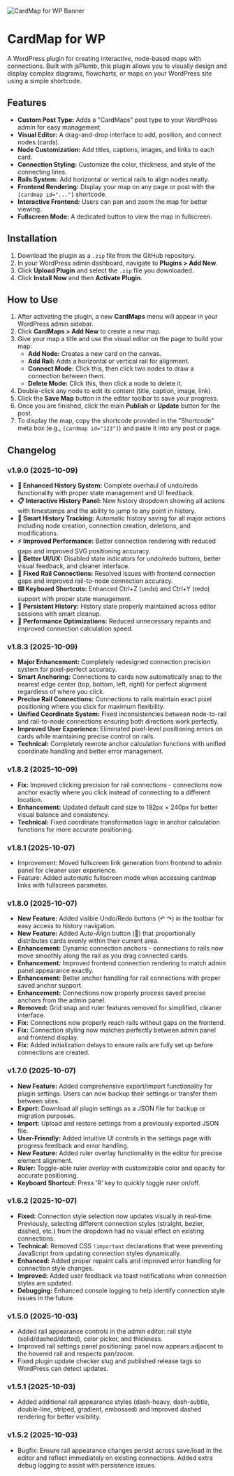 ![CardMap for WP Banner](assets/images/banner.png)

# CardMap for WP

A WordPress plugin for creating interactive, node-based maps with connections. Built with jsPlumb, this plugin allows you to visually design and display complex diagrams, flowcharts, or maps on your WordPress site using a simple shortcode.

## Features

- **Custom Post Type:** Adds a "CardMaps" post type to your WordPress admin for easy management.
- **Visual Editor:** A drag-and-drop interface to add, position, and connect nodes (cards).
- **Node Customization:** Add titles, captions, images, and links to each card.
- **Connection Styling:** Customize the color, thickness, and style of the connecting lines.
- **Rails System:** Add horizontal or vertical rails to align nodes neatly.
- **Frontend Rendering:** Display your map on any page or post with the `[cardmap id="..."]` shortcode.
- **Interactive Frontend:** Users can pan and zoom the map for better viewing.
- **Fullscreen Mode:** A dedicated button to view the map in fullscreen.

## Installation

1.  Download the plugin as a `.zip` file from the GitHub repository.
2.  In your WordPress admin dashboard, navigate to **Plugins > Add New**.
3.  Click **Upload Plugin** and select the `.zip` file you downloaded.
4.  Click **Install Now** and then **Activate Plugin**.

## How to Use

1.  After activating the plugin, a new **CardMaps** menu will appear in your WordPress admin sidebar.
2.  Click **CardMaps > Add New** to create a new map.
3.  Give your map a title and use the visual editor on the page to build your map:
    - **Add Node:** Creates a new card on the canvas.
    - **Add Rail:** Adds a horizontal or vertical rail for alignment.
    - **Connect Mode:** Click this, then click two nodes to draw a connection between them.
    - **Delete Mode:** Click this, then click a node to delete it.
4.  Double-click any node to edit its content (title, caption, image, link).
5.  Click the **Save Map** button in the editor toolbar to save your progress.
6.  Once you are finished, click the main **Publish** or **Update** button for the post.
7.  To display the map, copy the shortcode provided in the "Shortcode" meta box (e.g., `[cardmap id="123"]`) and paste it into any post or page.

## Changelog

### v1.9.0 (2025-10-09)

- **🎯 Enhanced History System:** Complete overhaul of undo/redo functionality with proper state management and UI feedback.
- **📋 Interactive History Panel:** New history dropdown showing all actions with timestamps and the ability to jump to any point in history.
- **🔄 Smart History Tracking:** Automatic history saving for all major actions including node creation, connection creation, deletions, and modifications.
- **⚡ Improved Performance:** Better connection rendering with reduced gaps and improved SVG positioning accuracy.
- **🎨 Better UI/UX:** Disabled state indicators for undo/redo buttons, better visual feedback, and cleaner interface.
- **🔧 Fixed Rail Connections:** Resolved issues with frontend connection gaps and improved rail-to-node connection accuracy.
- **⌨️ Keyboard Shortcuts:** Enhanced Ctrl+Z (undo) and Ctrl+Y (redo) support with proper state management.
- **💾 Persistent History:** History state properly maintained across editor sessions with smart cleanup.
- **🚀 Performance Optimizations:** Reduced unnecessary repaints and improved connection calculation speed.

### v1.8.3 (2025-10-09)

- **Major Enhancement:** Completely redesigned connection precision system for pixel-perfect accuracy.
- **Smart Anchoring:** Connections to cards now automatically snap to the nearest edge center (top, bottom, left, right) for perfect alignment regardless of where you click.
- **Precise Rail Connections:** Connections to rails maintain exact pixel positioning where you click for maximum flexibility.
- **Unified Coordinate System:** Fixed inconsistencies between node-to-rail and rail-to-node connections ensuring both directions work perfectly.
- **Improved User Experience:** Eliminated pixel-level positioning errors on cards while maintaining precise control on rails.
- **Technical:** Completely rewrote anchor calculation functions with unified coordinate handling and better error management.

### v1.8.2 (2025-10-09)

- **Fix:** Improved clicking precision for rail connections - connections now anchor exactly where you click instead of connecting to a different location.
- **Enhancement:** Updated default card size to 192px × 240px for better visual balance and consistency.
- **Technical:** Fixed coordinate transformation logic in anchor calculation functions for more accurate positioning.

### v1.8.1 (2025-10-07)

- Improvement: Moved fullscreen link generation from frontend to admin panel for cleaner user experience.
- Feature: Added automatic fullscreen mode when accessing cardmap links with fullscreen parameter.

### v1.8.0 (2025-10-07)

- **New Feature:** Added visible Undo/Redo buttons (↶ ↷) in the toolbar for easy access to history navigation.
- **New Feature:** Added Auto-Align button (📐) that proportionally distributes cards evenly within their current area.
- **Enhancement:** Dynamic connection anchors - connections to rails now move smoothly along the rail as you drag connected cards.
- **Enhancement:** Improved frontend connection rendering to match admin panel appearance exactly.
- **Enhancement:** Better anchor handling for rail connections with proper saved anchor support.
- **Enhancement:** Connections now properly process saved precise anchors from the admin panel.
- **Removed:** Grid snap and ruler features removed for simplified, cleaner interface.
- **Fix:** Connections now properly reach rails without gaps on the frontend.
- **Fix:** Connection styling now matches perfectly between admin panel and frontend display.
- **Fix:** Added initialization delays to ensure rails are fully set up before connections are created.

### v1.7.0 (2025-10-07)

- **New Feature:** Added comprehensive export/import functionality for plugin settings. Users can now backup their settings or transfer them between sites.
- **Export:** Download all plugin settings as a JSON file for backup or migration purposes.
- **Import:** Upload and restore settings from a previously exported JSON file.
- **User-Friendly:** Added intuitive UI controls in the settings page with progress feedback and error handling.
- **New Feature:** Added ruler overlay functionality in the editor for precise element alignment.
- **Ruler:** Toggle-able ruler overlay with customizable color and opacity for accurate positioning.
- **Keyboard Shortcut:** Press 'R' key to quickly toggle ruler on/off.

### v1.6.2 (2025-10-07)

- **Fixed:** Connection style selection now updates visually in real-time. Previously, selecting different connection styles (straight, bezier, dashed, etc.) from the dropdown had no visual effect on existing connections.
- **Technical:** Removed CSS `!important` declarations that were preventing JavaScript from updating connection styles dynamically.
- **Enhanced:** Added proper repaint calls and improved error handling for connection style changes.
- **Improved:** Added user feedback via toast notifications when connection styles are updated.
- **Debugging:** Enhanced console logging to help identify connection style issues in the future.

### v1.5.0 (2025-10-03)

- Added rail appearance controls in the admin editor: rail style (solid/dashed/dotted), color picker, and thickness.
- Improved rail settings panel positioning: panel now appears adjacent to the hovered rail and respects pan/zoom.
- Fixed plugin update checker slug and published release tags so WordPress can detect updates.

### v1.5.1 (2025-10-03)

- Added additional rail appearance styles (dash-heavy, dash-subtle, double-line, striped, gradient, embossed) and improved dashed rendering for better visibility.

### v1.5.2 (2025-10-03)

- Bugfix: Ensure rail appearance changes persist across save/load in the editor and reflect immediately on existing connections. Added extra debug logging to assist with persistence issues.
